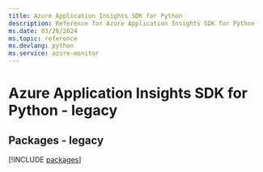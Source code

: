 ```yaml
---
title: Azure Application Insights SDK for Python
description: Reference for Azure Application Insights SDK for Python
ms.date: 03/28/2024
ms.topic: reference
ms.devlang: python
ms.service: azure-monitor
---
```

# Azure Application Insights SDK for Python - legacy
## Packages - legacy
[!INCLUDE [packages](application-insights-index.md)]